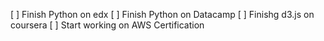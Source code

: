 [ ] Finish Python on edx
[ ] Finish Python on Datacamp
[ ] Finishg d3.js on coursera
[ ] Start working on AWS Certification